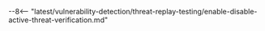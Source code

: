 --8<-- "latest/vulnerability-detection/threat-replay-testing/enable-disable-active-threat-verification.md"
